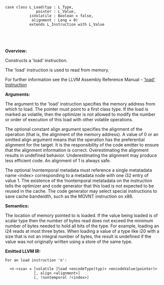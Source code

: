
```



case class L_Load(typ : L_Type, 
              pointer : L_Value, 
           isVolatile : Boolean = false, 
            alignment : Long = 0) 
           extends L_Instruction with L_Value





```

**Overview:**

Constructs a 'load' instruction.

The 'load' instruction is used to read from memory.

For further information see the LLVM Assembly Reference Manual - ['load' Instruction](http://llvm.org/docs/LangRef.html#i_load)

**Arguments:**

The argument to the 'load' instruction specifies the memory address from which to load. The pointer must point to a first class type. If the load is marked as volatile, then the optimizer is not allowed to modify the number or order of execution of this load with other volatile operations.

The optional constant align argument specifies the alignment of the operation (that is, the alignment of the memory address). A value of 0 or an omitted align argument means that the operation has the preferential alignment for the target. It is the responsibility of the code emitter to ensure that the alignment information is correct. Overestimating the alignment results in undefined behavior. Underestimating the alignment may produce less efficient code. An alignment of 1 is always safe.

The optional !nontemporal metadata must reference a single metatadata name `<`index> corresponding to a metadata node with one i32 entry of value 1. The existence of the !nontemporal metatadata on the instruction tells the optimizer and code generator that this load is not expected to be reused in the cache. The code generator may select special instructions to save cache bandwidth, such as the MOVNT instruction on x86.

**Semantics:**

The location of memory pointed to is loaded. If the value being loaded is of scalar type then the number of bytes read does not exceed the minimum number of bytes needed to hold all bits of the type. For example, loading an i24 reads at most three bytes. When loading a value of a type like i20 with a size that is not an integral number of bytes, the result is undefined if the value was not originally written using a store of the same type.

**Emitted LLVM IR:**
```
For an load instruction 'n':

  <n->ssa> = [volatile ]load <encodeType(typ)> <encodeValue(pointer)>
             [, align <alignment>]
             [, !nontemporal !<index>]  

```